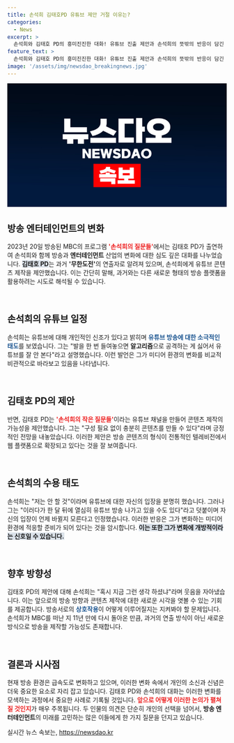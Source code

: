 ```yaml
---
title: 손석희 김태호PD 유튜브 제안 거절 이유는?
categories:
  - News
excerpt: >
  손석희와 김태호 PD의 흥미진진한 대화! 유튜브 진출 제안과 손석희의 뜻밖의 반응이 담긴 방송의 뒷이야기를 확인해보세요. 그가 과연 유튜브에 발을 내딛을까요?
feature_text: >
  손석희와 김태호 PD의 흥미진진한 대화! 유튜브 진출 제안과 손석희의 뜻밖의 반응이 담긴 방송의 뒷이야기를 확인해보세요. 그가 과연 유튜브에 발을 내딛을까요?
image: '/assets/img/newsdao_breakingnews.jpg'
---
```


<p><img src="/assets/img/newsdao_breakingnews.jpg" alt="bookingtag 속보" /></p>

<h2 data-ke-size="size26">방송 엔터테인먼트의 변화</h2>

<p data-ke-size="size16">2023년 20일 방송된 MBC의 프로그램 <b><span style="color: #ee2323;">'손석희의 질문들'</span></b>에서는 김태호 PD가 출연하여 손석희와 함께 방송과 <b>엔터테인먼트</b> 산업의 변화에 대한 심도 깊은 대화를 나누었습니다. <b><span style="background-color: #21538527;">김태호 PD</span></b>는 과거 <b>'무한도전'</b>의 연출자로 알려져 있으며, 손석희에게 유튜브 콘텐츠 제작을 제안했습니다. 이는 간단히 말해, 과거와는 다른 새로운 형태의 방송 플랫폼을 활용하려는 시도로 해석될 수 있습니다.</p>

<p data-ke-size="size16">&nbsp;</p>

<h2 data-ke-size="size26">손석희의 유튜브 일정</h2>

<p data-ke-size="size16">손석희는 유튜브에 대해 개인적인 신조가 있다고 밝히며 <b><span style="color: #1a5490;">유튜브 방송에 대한 소극적인 태도</span></b>를 보였습니다. 그는 "발을 한 번 들여놓으면 <b>알고리즘</b>으로 공격하는 게 싫어서 유튜브를 잘 안 본다"라고 설명했습니다. 이런 발언은 그가 미디어 환경의 변화를 비교적 비관적으로 바라보고 있음을 나타냅니다.</p>

<p data-ke-size="size16">&nbsp;</p>

<h2 data-ke-size="size26">김태호 PD의 제안</h2>

<p data-ke-size="size16">반면, 김태호 PD는 <b><span style="color: #ee2323;">'손석희의 작은 질문들'</span></b>이라는 유튜브 채널을 만들어 콘텐츠 제작의 가능성을 제안했습니다. 그는 "구성 필요 없이 충분히 콘텐츠를 만들 수 있다"라며 긍정적인 전망을 내놓았습니다. 이러한 제안은 방송 콘텐츠의 형식이 전통적인 텔레비전에서 웹 플랫폼으로 확장되고 있다는 것을 잘 보여줍니다.</p>

<p data-ke-size="size16">&nbsp;</p>

<h2 data-ke-size="size26">손석희의 수용 태도</h2>

<p data-ke-size="size16">손석희는 "저는 안 할 것"이라며 유튜브에 대한 자신의 입장을 분명히 했습니다. 그러나 그는 "이러다가 한 달 뒤에 열심히 유튜브 방송 나가고 있을 수도 있다"라고 덧붙이며 자신의 입장이 언제 바뀔지 모른다고 인정했습니다. 이러한 반응은 그가 변화하는 미디어 환경에 적응할 준비가 되어 있다는 것을 암시합니다. <b><span style="background-color: #21538527;">이는 또한 그가 변화에 개방적이라는 신호일 수 있습니다.</span></b></p>

<p data-ke-size="size16">&nbsp;</p>

<h2 data-ke-size="size26">향후 방향성</h2>

<p data-ke-size="size16">김태호 PD의 제안에 대해 손석희는 "혹시 지금 그런 생각 하셨냐"라며 웃음을 자아냈습니다. 이는 앞으로의 방송 방향과 콘텐츠 제작에 대한 새로운 시각을 엿볼 수 있는 기회를 제공합니다. 방송서로의 <b><span style="color: #1a5490;">상호작용</span></b>이 어떻게 이루어질지는 지켜봐야 할 문제입니다. 손석희가 MBC를 떠난 지 11년 만에 다시 돌아온 만큼, 과거의 연출 방식이 아닌 새로운 방식으로 방송을 제작할 가능성도 존재합니다.</p>

<p data-ke-size="size16">&nbsp;</p>

<h2 data-ke-size="size26">결론과 시사점</h2>

<p data-ke-size="size16">현재 방송 환경은 급속도로 변화하고 있으며, 이러한 변화 속에서 개인의 소신과 신념은 더욱 중요한 요소로 자리 잡고 있습니다. 김태호 PD와 손석희의 대화는 이러한 변화를 모색하는 과정에서 중요한 사례로 기록될 것입니다. <b><span style="color: #ee2323;">앞으로 어떻게 이러한 논의가 펼쳐질 것인지</span></b>가 매우 주목됩니다. 두 인물의 의견은 단순히 개인의 선택을 넘어서, <b>방송 엔터테인먼트</b>의 미래를 고민하는 많은 이들에게 한 가지 질문을 던지고 있습니다.</p>
실시간 뉴스 속보는, <a href="https://newsdao.kr" rel="dofollow">https://newsdao.kr</a>


